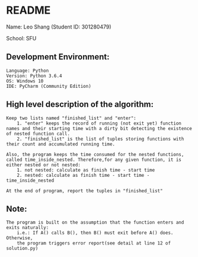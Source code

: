 # README

Name: Leo Shang (Student ID: 301280479)

School: SFU

## Development Environment:

    Language: Python
    Version: Python 3.6.4
    OS: Windows 10
    IDE: PyCharm (Community Edition)

## High level description of the algorithm:

    Keep two lists named "finished_list" and "enter":
        1. "enter" keeps the record of running (not exit yet) function names and their starting time with a dirty bit detecting the existence of nested function call. 
        2. "finished_list" is the list of tuples storing functions with their count and accumulated running time.

    Also, the program keeps the time consumed for the nested functions, called time_inside_nested. Therefore,for any given function, it is either nested or not nested:
        1. not nested: calculate as finish time - start time
        2. nested: calculate as finish time - start time - time_inside_nested

    At the end of program, report the tuples in "finished_list"

## Note:

    The program is built on the assumption that the function enters and exits naturally:
        i.e.: If A() calls B(), then B() must exit before A() does. Otherwise,
        the program triggers error report(see detail at line 12 of solution.py)

